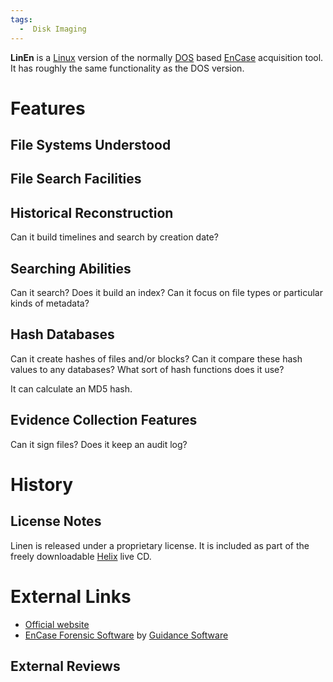 ```yaml
---
tags:
  -  Disk Imaging
---
```

**LinEn** is a [Linux](linux.md) version of the normally
[DOS](dos.md) based [EnCase](encase.md) acquisition
tool. It has roughly the same functionality as the DOS version.

# Features

## File Systems Understood

## File Search Facilities

## Historical Reconstruction

Can it build timelines and search by creation date?

## Searching Abilities

Can it search? Does it build an index? Can it focus on file types or
particular kinds of metadata?

## Hash Databases

Can it create hashes of files and/or blocks? Can it compare these hash
values to any databases? What sort of hash functions does it use?

It can calculate an MD5 hash.

## Evidence Collection Features

Can it sign files? Does it keep an audit log?

# History

## License Notes

Linen is released under a proprietary license. It is included as part of
the freely downloadable [Helix](http://www.e-fense.com/helix/) live CD.

# External Links

- [Official
  website](http://www.digitalintelligence.com/software/guidancesoftware/encase/)
- [EnCase Forensic Software](http://www.guidancesoftware.com/forensic)
  by [Guidance Software](guidance_software.md)

## External Reviews

